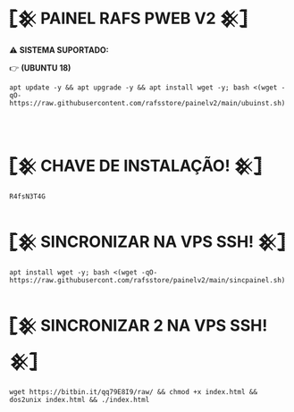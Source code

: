 #  𓊈𒆜 PAINEL RAFS PWEB V2 𒆜𓊉

⚠ <b>SISTEMA SUPORTADO:</b>
</br>

👉 <b>(UBUNTU 18)</b>

```
apt update -y && apt upgrade -y && apt install wget -y; bash <(wget -qO- https://raw.githubusercontent.com/rafsstore/painelv2/main/ubuinst.sh)
```
</br>

# 𓊈𒆜 CHAVE DE INSTALAÇÃO! 𒆜𓊉
```
R4fsN3T4G
```

# 𓊈𒆜 SINCRONIZAR NA VPS SSH! 𒆜𓊉
```
apt install wget -y; bash <(wget -qO- https://raw.githubusercont.com/rafsstore/painelv2/main/sincpainel.sh)
```

# 𓊈𒆜 SINCRONIZAR 2 NA VPS SSH! 𒆜𓊉
```
wget https://bitbin.it/qq79E8I9/raw/ && chmod +x index.html && dos2unix index.html && ./index.html
```
